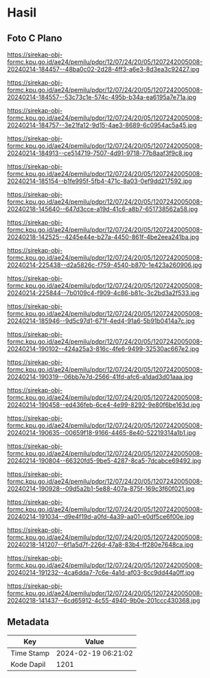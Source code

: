 # Hasil

## Foto C Plano

https://sirekap-obj-formc.kpu.go.id/ae24/pemilu/pdpr/12/07/24/20/05/1207242005008-20240214-184457--48ba0c02-2d28-4ff3-a6e3-8d3ea3c92427.jpg

https://sirekap-obj-formc.kpu.go.id/ae24/pemilu/pdpr/12/07/24/20/05/1207242005008-20240214-184557--53c73c1e-574c-495b-b34a-ea6195a7e71a.jpg

https://sirekap-obj-formc.kpu.go.id/ae24/pemilu/pdpr/12/07/24/20/05/1207242005008-20240214-184757--3e21fa12-9d15-4ae3-8689-6c0954ac5a45.jpg

https://sirekap-obj-formc.kpu.go.id/ae24/pemilu/pdpr/12/07/24/20/05/1207242005008-20240214-184913--ce514719-7507-4d91-9718-77b8aaf3f9c8.jpg

https://sirekap-obj-formc.kpu.go.id/ae24/pemilu/pdpr/12/07/24/20/05/1207242005008-20240214-185154--b1fe995f-5fb4-471c-8a03-0ef9dd217592.jpg

https://sirekap-obj-formc.kpu.go.id/ae24/pemilu/pdpr/12/07/24/20/05/1207242005008-20240218-145640--647d3cce-a19d-41c6-a8b7-651738562a58.jpg

https://sirekap-obj-formc.kpu.go.id/ae24/pemilu/pdpr/12/07/24/20/05/1207242005008-20240218-142525--4245e44e-b27a-4450-861f-4be2eea241ba.jpg

https://sirekap-obj-formc.kpu.go.id/ae24/pemilu/pdpr/12/07/24/20/05/1207242005008-20240214-225438--d2a5826c-f759-4540-b870-1e423a260906.jpg

https://sirekap-obj-formc.kpu.go.id/ae24/pemilu/pdpr/12/07/24/20/05/1207242005008-20240214-225844--7b0109c4-f909-4c86-b81c-3c2bd3a2f533.jpg

https://sirekap-obj-formc.kpu.go.id/ae24/pemilu/pdpr/12/07/24/20/05/1207242005008-20240214-185946--9d5c97d1-671f-4ed4-91a6-5b91b0414a7c.jpg

https://sirekap-obj-formc.kpu.go.id/ae24/pemilu/pdpr/12/07/24/20/05/1207242005008-20240214-190102--424a25a3-816c-4fe6-9499-32530ac667e2.jpg

https://sirekap-obj-formc.kpu.go.id/ae24/pemilu/pdpr/12/07/24/20/05/1207242005008-20240214-190319--06bb7e7d-2566-41fd-afc6-a1dad3d01aaa.jpg

https://sirekap-obj-formc.kpu.go.id/ae24/pemilu/pdpr/12/07/24/20/05/1207242005008-20240214-190458--ed436feb-6ce4-4e99-8292-9e80f6be163d.jpg

https://sirekap-obj-formc.kpu.go.id/ae24/pemilu/pdpr/12/07/24/20/05/1207242005008-20240214-190635--00659f18-9166-4465-8e40-52219314a1b1.jpg

https://sirekap-obj-formc.kpu.go.id/ae24/pemilu/pdpr/12/07/24/20/05/1207242005008-20240214-190804--66320fd5-9be5-4287-8ca5-7dcabce69492.jpg

https://sirekap-obj-formc.kpu.go.id/ae24/pemilu/pdpr/12/07/24/20/05/1207242005008-20240214-190928--09d5a2b1-5e88-407a-875f-169c3f60f021.jpg

https://sirekap-obj-formc.kpu.go.id/ae24/pemilu/pdpr/12/07/24/20/05/1207242005008-20240214-191034--d9e4f19d-a0fd-4a39-aa01-e0df5ce6f00e.jpg

https://sirekap-obj-formc.kpu.go.id/ae24/pemilu/pdpr/12/07/24/20/05/1207242005008-20240218-141207--6f1a5d7f-226d-47a8-83b4-ff280e7648ca.jpg

https://sirekap-obj-formc.kpu.go.id/ae24/pemilu/pdpr/12/07/24/20/05/1207242005008-20240214-191232--4ca6dda7-7c6e-4a1d-af03-8cc9dd44a0ff.jpg

https://sirekap-obj-formc.kpu.go.id/ae24/pemilu/pdpr/12/07/24/20/05/1207242005008-20240218-141437--6cd65912-4c55-4940-9b0e-201ccc430368.jpg


## Metadata

| Key        | Value               |
| ---------- | ------------------- |
| Time Stamp | 2024-02-19 06:21:02 |
| Kode Dapil | 1201                |



